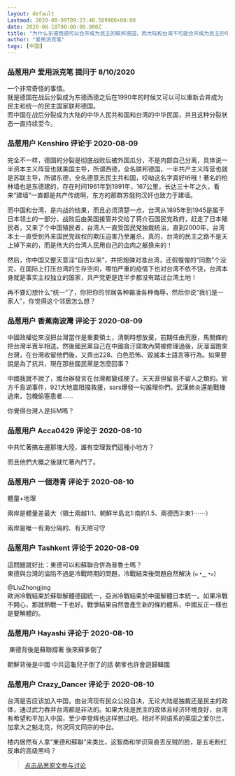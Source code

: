 ```yaml
---
layout: default
Lastmod: 2020-08-09T09:23:48.509906+00:00
date: 2020-08-10T00:00:00.000Z
title: "为什么东德西德可以合并成为民主的联邦德国，而大陆和台湾不可能合并成为民主的中华民国？"
author: "爱用派克笔"
tags: [中国]
---
```



### 品葱用户 **爱用派克笔** 提问于 8/10/2020
    
一个非常奇怪的事情。  
就是德国在战后分裂成为东德西德之后在1990年的时候又可以可以重新合并成为民主和统一的民主国家联邦德国。  
而中国在战后分裂成为大陆的中华人民共和国和台湾的中华民国，并且这种分裂状态一直持续至今。
    
                

### 品葱用户 **Kenshiro** 评论于 2020-08-09
        
完全不一样，德国的分裂是彻底战败后被外国瓜分，不是内部自己分离，具体说一半资本主义阵营也就美国主导，所谓西德，全名联邦德国，一半共产主义阵营也就是苏联主导，所谓东德，全名德意志民主共和国，哎呦这名字真好听哦！著名的柏林墙也是东德建的，存在时间1961年到1991年，167公里，长达三十年之久，看来“建墙”一直都是共产传统啊，东方的那群苏俄狗汉奸也致力于建墙。  
  
而中国和台湾，是内战的结果，而且必须清楚一点，台湾从1895年到1945是属于日本领土的一部分，战败后由美国接管并交给了蒋介石国民党政府，赶走了日本殖民者，又来了个中国殖民者，台湾人一直受国民党独裁统治，直到2000年，台湾本土一直受到外来国民党政权的欺压迫害乃至屠杀，真的，台湾的民主之路不是天上掉下来的，而是伟大的台湾人民用自己的血肉之躯换来的！  
  
然后，你中国又整天意淫“自古以来”，并把炮弹对准台湾，还假惺惺的“同胞”个没完，在国际上打压台湾的生存空间，哪怕严重的疫情下也对台湾不依不饶，台湾本身就是事实主权独立的国家，共产党更是连半步都没有踏过台湾土地！  
  
再不要幻想什么“统一”了，你把你的邻居各种霸凌各种侮辱，然后你说“我们是一家人”，你觉得这个邻居怎么想？
        
                

### 品葱用户 **香蕉南波灣** 评论于 2020-08-09
        
中國政權從來沒把台灣當作是重要領土，清朝時想放棄，前期任由荒廢，馬關條約把台灣半賣半相送。然後國民黨自己在中國貪汙腐敗內鬨被修理過後，灰溜溜跑來台灣，在台灣收留他們後，又弄出228、白色恐怖、毀滅本土語言等行為。如果要說是為了抗共，現在那些國民黨是怎麼回事？  
  
中國我就不說了，國台辦發言在台灣都變成梗了。天天菲但留島不留人之類的。官方千島湖事件，921大地震阻擋救援，sars爆發一句誰理你們。武漢肺炎還能戰機過來，包機偷塞患者......  
  
  
你覺得台灣人是抖M嗎？
        
                

### 品葱用户 **Acca0429** 评论于 2020-08-10
        
中共忙著搞左邊那塊大陸，誰有空理我們這種小地方？  
  
而且他們大概之後就忙著內鬥了。
        
                

### 品葱用户 **一個港青** 评论于 2020-08-10
        
體量+地理  
  
兩岸是體量差最大（領土兩越1:1、朝鮮半島北1:南約1.5、兩德西3:東1⋯⋯）  
  
兩岸是唯一有海分隔的、有天險可守
        
                

### 品葱用户 **Tashkent** 评论于 2020-08-09
        
這問題就好比：東德可以和蘇聯合併為普魯士嗎？  
東德與台灣的淪陷不過是冷戰時期的問題，冷戰結束後問題自然解決 (๑◔‿◔๑)  
  
@LiuZhongjing  
歐洲冷戰結束於蘇聯解體德國統一，亞洲冷戰結束於中國解體日本統一。如果冷戰不開心，那就熱戰一下也好。戰爭結果自然會產生新的條約體系，中國反正一樣也是要解體的。
        
                

### 品葱用户 **Hayashi** 评论于 2020-08-10
        
 東德背後是蘇聯撐著 後來蘇爹倒了  
  
朝鮮背後是中國 中共這龜兒子倒了的話 朝爹也許會迴歸韓國
        
                

### 品葱用户 **Crazy_Dancer** 评论于 2020-08-10
        
台湾是否应该加入中国，由台湾现有民众公投自决，无论大陆是独裁还是民主的政体，通过武力吞并台湾都是非法的。如果大陆是民主的政体且经济环境良好，台湾有希望和平加入中国，至少李登辉也这样想过吧。相对不同语系的英国之爱尔兰，加拿大之魁北克，何况同文同宗的中台。  
  
楼内居然有人拿“東德和蘇聯”来类比，这智商和学识简直丢反贼的脸，是五毛粉红反串的高级黑吗？
        
                





> [点击品葱原文参与讨论](https://pincong.rocks/question/29587)

